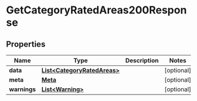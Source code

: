 

# GetCategoryRatedAreas200Response


## Properties

| Name | Type | Description | Notes |
|------------ | ------------- | ------------- | -------------|
|**data** | [**List&lt;CategoryRatedAreas&gt;**](CategoryRatedAreas.md) |  |  [optional] |
|**meta** | [**Meta**](Meta.md) |  |  [optional] |
|**warnings** | [**List&lt;Warning&gt;**](Warning.md) |  |  [optional] |




